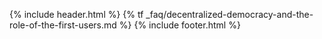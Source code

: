 {% include header.html %}
{% tf _faq/decentralized-democracy-and-the-role-of-the-first-users.md %}
{% include footer.html %}